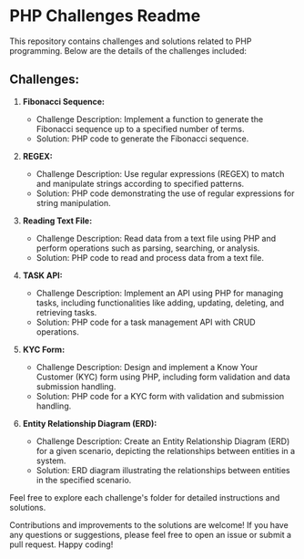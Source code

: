 # PHP Challenges Readme

This repository contains challenges and solutions related to PHP programming. Below are the details of the challenges included:

## Challenges:

1. **Fibonacci Sequence:**
   - Challenge Description: Implement a function to generate the Fibonacci sequence up to a specified number of terms.
   - Solution: PHP code to generate the Fibonacci sequence.

2. **REGEX:**
   - Challenge Description: Use regular expressions (REGEX) to match and manipulate strings according to specified patterns.
   - Solution: PHP code demonstrating the use of regular expressions for string manipulation.

3. **Reading Text File:**
   - Challenge Description: Read data from a text file using PHP and perform operations such as parsing, searching, or analysis.
   - Solution: PHP code to read and process data from a text file.

4. **TASK API:**
   - Challenge Description: Implement an API using PHP for managing tasks, including functionalities like adding, updating, deleting, and retrieving tasks.
   - Solution: PHP code for a task management API with CRUD operations.

5. **KYC Form:**
   - Challenge Description: Design and implement a Know Your Customer (KYC) form using PHP, including form validation and data submission handling.
   - Solution: PHP code for a KYC form with validation and submission handling.

6. **Entity Relationship Diagram (ERD):**
   - Challenge Description: Create an Entity Relationship Diagram (ERD) for a given scenario, depicting the relationships between entities in a system.
   - Solution: ERD diagram illustrating the relationships between entities in the specified scenario.

Feel free to explore each challenge's folder for detailed instructions and solutions.

Contributions and improvements to the solutions are welcome! If you have any questions or suggestions, please feel free to open an issue or submit a pull request. Happy coding!
